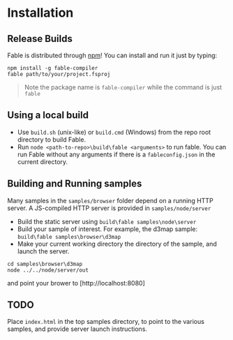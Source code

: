 # Installation

## Release Builds

Fable is distributed through [npm](https://www.npmjs.com/package/fable-compiler)! You can install and run it just by typing:

```shell
npm install -g fable-compiler
fable path/to/your/project.fsproj
```

> Note the package name is `fable-compiler` while the command is just `fable`

## Using a local build

- Use `build.sh` (unix-like) or `build.cmd` (Windows) from the repo root directory to build Fable.
- Run `node <path-to-repo>\build\fable <arguments>` to run fable. You can run Fable without any arguments if there is a `fableconfig.json` in the current directory. 
 
## Building and Running samples

Many samples in the `samples/browser` folder depend on a running HTTP server.  A JS-compiled HTTP server is provided in `samples/node/server`

- Build the static server using `build\fable samples\node\server`
- Build your sample of interest. For example, the d3map sample: `build\fable samples\browser\d3map`
- Make your current working directory the directory of the sample, and launch the server.
```
cd samples\browser\d3map
node ../../node/server/out
```
and point your brower to [http://localhost:8080] 

## TODO

Place `index.html` in the top samples directory, to point to the various samples, and provide server launch instructions.
